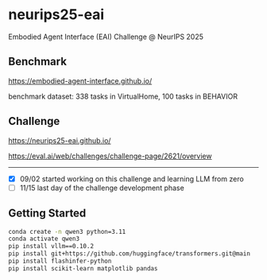 # neurips25-eai

Embodied Agent Interface (EAI) Challenge @ NeurIPS 2025

## Benchmark

https://embodied-agent-interface.github.io/

benchmark dataset: 338 tasks in VirtualHome, 100 tasks in BEHAVIOR

## Challenge

https://neurips25-eai.github.io/

https://eval.ai/web/challenges/challenge-page/2621/overview


---

- [x] 09/02 started working on this challenge and learning LLM from zero
- [ ] 11/15 last day of the challenge development phase

## Getting Started
```bash
conda create -n qwen3 python=3.11
conda activate qwen3
pip install vllm==0.10.2
pip install git+https://github.com/huggingface/transformers.git@main
pip install flashinfer-python
pip install scikit-learn matplotlib pandas
```
